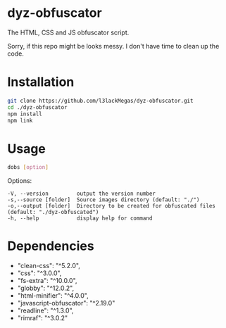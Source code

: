 # dyz-obfuscator
 The HTML, CSS and JS obfuscator script.
 
 Sorry, if this repo might be looks messy. I don't have time to clean up the code.

# Installation
 ```bash
 git clone https://github.com/l3lackMegas/dyz-obfuscator.git
 cd ./dyz-obfuscator
 npm install
 npm link
 ```
 
 # Usage
 ```bash
 dobs [option]
 ```
 
 Options:
 ```
 -V, --version         output the version number
 -s,--source [folder]  Source images directory (default: "./")
 -o,--output [folder]  Directory to be created for obfuscated files (default: "./dyz-obfuscated")
 -h, --help            display help for command
 ```
  
 # Dependencies
- "clean-css": "^5.2.0",
- "css": "^3.0.0",
- "fs-extra": "^10.0.0",
- "globby": "^12.0.2",
- "html-minifier": "^4.0.0",
- "javascript-obfuscator": "^2.19.0"
- "readline": "^1.3.0",
- "rimraf": "^3.0.2"
